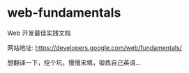web-fundamentals
================

Web 开发最佳实践文档 

网站地址: https://developers.google.com/web/fundamentals/ 

想翻译一下，挖个坑，慢慢来填，锻炼自己英语...
